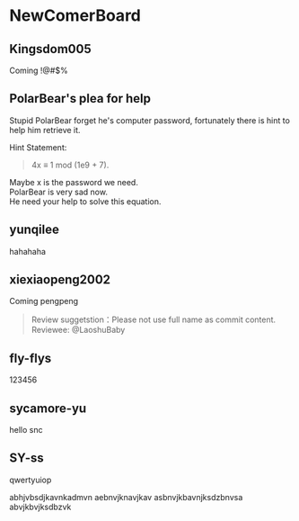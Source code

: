 # NewComerBoard

## Kingsdom005
Coming !@#$%

## PolarBear's plea for help
Stupid PolarBear forget he's computer password,  fortunately there is hint to help him retrieve it.

Hint Statement:
> 4x ≡ 1 mod (1e9 + 7).

Maybe x is the password we need.  
PolarBear is very sad now.  
He need your help to solve this equation.

## yunqilee
hahahaha

## xiexiaopeng2002
Coming pengpeng
>
>Review suggetstion：Please not use full name as commit content.
>Reviewee: @LaoshuBaby

## fly-flys
123456

## sycamore-yu
hello snc

## SY-ss
qwertyuiop



abhjvbsdjkavnkadmvn
aebnvjknavjkav
asbnvjkbavnjksdzbnvsa
abvjkbvjksdbzvk
